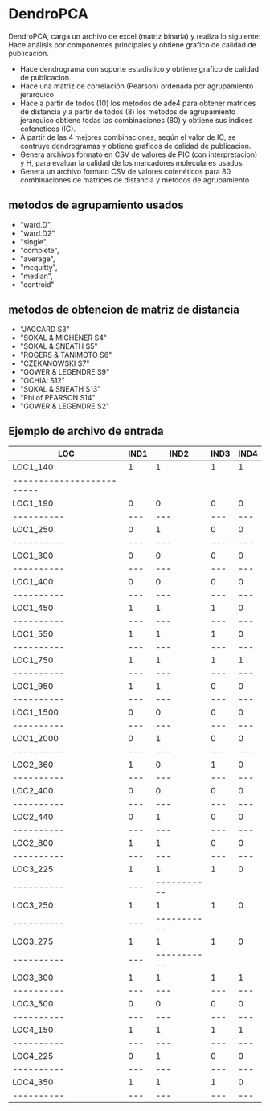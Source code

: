# DendroPCA

DendroPCA, carga un archivo de excel (matriz binaria) y realiza lo siguiente:
Hace análisis por componentes principales y obtiene grafico de calidad de publicacion. 
- Hace dendrograma con soporte estadistico y obtiene grafico de calidad de publicacion. 
- Hace una matriz de correlación (Pearson) ordenada por agrupamiento jerarquico
- Hace a partir de todos (10) los metodos de ade4 para obtener matrices de distancia y a partir de todos (8) los metodos de agrupamiento jerarquico
obtiene todas las combinaciones (80) y obtiene sus indices cofeneticos (IC).
- A partir de las 4 mejores combinaciones, según el valor de IC, se contruye dendrogramas y obtiene graficos de calidad de publicacion.
- Genera archivos formato en CSV de valores de PIC (con interpretacion) y H, para evaluar la calidad de los marcadores moleculares usados.
- Genera un archivo formato CSV de valores cofenéticos para 80 combinaciones de matrices de distancia y metodos de agrupamiento

## metodos de agrupamiento usados
- "ward.D",
- "ward.D2",
- "single",
- "complete",
- "average",
- "mcquitty",
- "median",
- "centroid"

## metodos de obtencion de matriz de distancia
- "JACCARD S3"
- "SOKAL & MICHENER S4"
- "SOKAL & SNEATH S5"
- "ROGERS & TANIMOTO S6"
- "CZEKANOWSKI S7"
- "GOWER & LEGENDRE S9"
- "OCHIAI S12"
- "SOKAL & SNEATH S13"
- "Phi of PEARSON S14"
- "GOWER & LEGENDRE S2"

## Ejemplo de archivo de entrada
LOC	| IND1	 |IND2	| IND3 | IND4 |
----|--------|------|------|------|
LOC1_140	| 1	| 1	| 1	| 1 |
|-------------------------|
LOC1_190	| 0 | 0 | 0 | 0 |
----------|---|---|---|---|
LOC1_250	|	0 |	1 | 0 | 0 |
----------|---|---|---|---|
LOC1_300	| 0 | 0 | 0 | 0 |
----------|---|---|---|---|
LOC1_400	| 0 | 0 | 0 | 0 |
----------|---|---|---|---|
LOC1_450	| 1 |	1	| 1 | 0 |
----------|---|---|---|---|
LOC1_550	| 1 |	1 |	1 | 0 |
----------|---|---|---|---|
LOC1_750	| 1 |	1 |	1 |	1 |
----------|---|---|---|---|
LOC1_950	| 1	|	1 |	0 | 0 |
----------|---|---|---|---|
LOC1_1500	| 0 | 0 | 0 | 0 |
----------|---|---|---|---|
LOC1_2000	|	0 |	1 | 0 | 0 |
----------|---|---|---|---|
LOC2_360	| 1	| 0 |	1 | 0 |
----------|---|---|---|---|
LOC2_400	|	0 | 0 | 0 | 0 |
----------|---|---|---|---|
LOC2_440	|	0 |	1 | 0 | 0 |
----------|---|---|---|---|
LOC2_800	| 1	|	1 |	0 | 0 |
----------|---|---|---|---|
LOC3_225	| 1	| 1 |	1 |	0 |
----------|---|-----------|
LOC3_250	| 1 |	1 |	1 |	0 |
----------|---|-----------|
LOC3_275	| 1	| 1 |	1 |	0 |
----------|---|-----------|
LOC3_300	| 1	| 1	| 1	| 1 |
----------|---|---|---|---|
LOC3_500	| 0 | 0 | 0 | 0 |
----------|---|---|---|---|
LOC4_150	| 1 | 1	| 1 |	1 |
----------|---|---|---|---|
LOC4_225	| 0 |	1 | 0 | 0 |
----------|---|---|---|---|
LOC4_350	| 1 | 1	| 1 | 0 |
----------|---|---|---|---|

